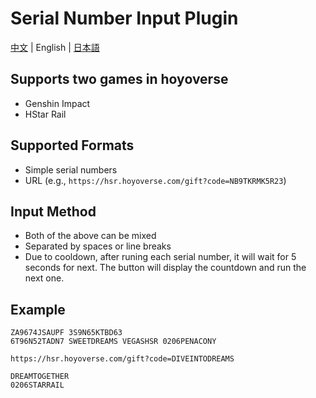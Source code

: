 # Serial Number Input Plugin
[中文](/README.md) | English | [日本語](./README_ja.md)

## Supports two games in hoyoverse
- Genshin Impact
- HStar Rail

## Supported Formats
- Simple serial numbers
- URL (e.g., `https://hsr.hoyoverse.com/gift?code=NB9TKRMK5R23`)

## Input Method
- Both of the above can be mixed
- Separated by spaces or line breaks
- Due to cooldown, after runing each serial number, it will wait for 5 seconds for next. The button will display the countdown and run the next one.

## Example
```
ZA9674JSAUPF 3S9N65KTBD63 
6T96N52TADN7 SWEETDREAMS VEGASHSR 0206PENACONY

https://hsr.hoyoverse.com/gift?code=DIVEINTODREAMS

DREAMTOGETHER
0206STARRAIL
```